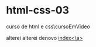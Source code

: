 # html-css-03
 curso de html e css\cursoEmVideo

 alterei
 alterei denovo
 <a href="indexis/index.html">index<\a>
